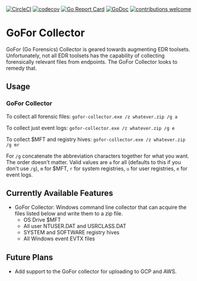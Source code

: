 [![CircleCI](https://circleci.com/gh/Go-Forensics/Windows-Collector.svg?style=svg)](https://circleci.com/gh/Go-Forensics/Windows-Collector) [![codecov](https://codecov.io/gh/Go-Forensics/Windows-Collector/branch/master/graph/badge.svg)](https://codecov.io/gh/Go-Forensics/Windows-Collector) [![Go Report Card](https://goreportcard.com/badge/github.com/Go-Forensics/Windows-Collector)](https://goreportcard.com/report/github.com/Go-Forensics/Windows-Collector) [![GoDoc](https://godoc.org/github.com/Go-Forensics/GoFor/pkg/gofor?status.png)](https://godoc.org/github.com/Go-Forensics/GoFor/pkg/gofor) [![contributions welcome](https://img.shields.io/badge/contributions-welcome-brightgreen.svg?style=flat)](https://github.com/dwyl/esta/issues)

# GoFor Collector
GoFor (Go Forensics) Collector is geared towards augmenting EDR toolsets. Unfortunately, not all EDR toolsets has the capability of collecting forensically relevant files from endpoints. The GoFor Collector looks to remedy that.

## Usage

### GoFor Collector

To collect all forensic files:
```gofor-collector.exe /z whatever.zip /g a```

To collect just event logs:
```gofor-collector.exe /z whatever.zip /g e```

To collect $MFT and registry hives: ```gofor-collector.exe /z whatever.zip /g mr```

For `/g` concatenate the abbreviation characters together for what you want. The order doesn't matter. Valid values are `a` for all (defaults to this if you don't use `/g`), `m` for $MFT, `r` for system registries, `u` for user registries, `e` for event logs.

## Currently Available Features
- GoFor Collector: Windows command line collector that can acquire the files listed below and write them to a zip file.
  - OS Drive $MFT
  - All user NTUSER.DAT and USRCLASS.DAT
  - SYSTEM and SOFTWARE registry hives
  - All Windows event EVTX files

## Future Plans
- Add support to the GoFor collector for uploading to GCP and AWS.
